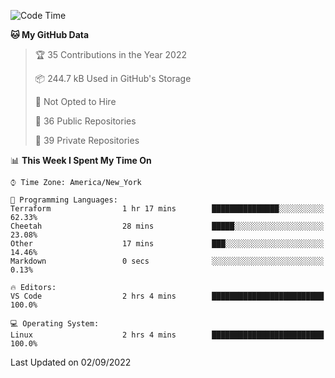 <!--START_SECTION:waka-->
![Code Time](http://img.shields.io/badge/Code%20Time-67%20hrs%2055%20mins-blue)

**🐱 My GitHub Data** 

> 🏆 35 Contributions in the Year 2022
 > 
> 📦 244.7 kB Used in GitHub's Storage 
 > 
> 🚫 Not Opted to Hire
 > 
> 📜 36 Public Repositories 
 > 
> 🔑 39 Private Repositories  
 > 
📊 **This Week I Spent My Time On** 

```text
⌚︎ Time Zone: America/New_York

💬 Programming Languages: 
Terraform                1 hr 17 mins        ███████████████░░░░░░░░░░   62.33% 
Cheetah                  28 mins             █████░░░░░░░░░░░░░░░░░░░░   23.08% 
Other                    17 mins             ███░░░░░░░░░░░░░░░░░░░░░░   14.46% 
Markdown                 0 secs              ░░░░░░░░░░░░░░░░░░░░░░░░░   0.13%

🔥 Editors: 
VS Code                  2 hrs 4 mins        █████████████████████████   100.0%

💻 Operating System: 
Linux                    2 hrs 4 mins        █████████████████████████   100.0%

```


 Last Updated on 02/09/2022
<!--END_SECTION:waka-->